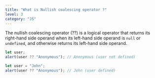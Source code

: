```yaml
---
title: "What is Nullish coalescing operator ?"
level: 3
category: "JS"
---
```


The nullish coalescing operator (??) is a logical operator that returns its right-hand side operand when its left-hand side operand is `null` or `undefined`, and otherwise returns its left-hand side operand.

```js
let user;
alert(user ?? "Anonymous"); // Anonymous (user not defined)
```

```js
let user = "John";
alert(user ?? "Anonymous"); // John (user defined)
```
